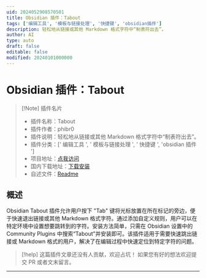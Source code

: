 ```yaml
---
uid: 2024052908570501
title: Obsidian 插件：Tabout
tags: ['编辑工具', '模板与链接处理', '快捷键', 'obsidian插件']
description: 轻松地从链接或其他 Markdown 格式字符中“制表符出去”。
author: AI
type: auto
draft: false
editable: false
modified: 20240101000000
---
```


# Obsidian 插件：Tabout

> [!Note] 插件名片
> - 插件名称：Tabout
> - 插件作者：phibr0
> - 插件说明：轻松地从链接或其他 Markdown 格式字符中“制表符出去”。
> - 插件分类：[' 编辑工具 ', ' 模板与链接处理 ', ' 快捷键 ', 'obsidian 插件 ']
> - 项目地址：[点我访问](https://github.com/phibr0/obsidian-tabout)
> - 国内下载地址：[下载安装](https://pkmer.cn/products/plugin/pluginMarket/?tabout)
> - 自述文件：[Readme](https://ghproxy.net/https://raw.githubusercontent.com/phibr0/obsidian-tabout/master/README.md)

## 概述

Obsidian Tabout 插件允许用户按下 "Tab" 键将光标放置在所在标记的旁边，便于快速退出链接或其他 Markdown 格式字符。通过添加自定义规则，用户可以在特定环境中设置想要跳转到的字符。安装方法简单，只需在 Obsidian 设置中的 Community Plugins 中搜索“Tabout”并安装即可。该插件适用于需要快速跳出链接或 Markdown 格式的用户，解决了在编辑过程中快速定位到特定字符的问题。

> [!help]
> 这篇插件文章还没有人贡献，欢迎占坑！
> 如果您有好的想法欢迎提交 PR 或者文末留言。

---




